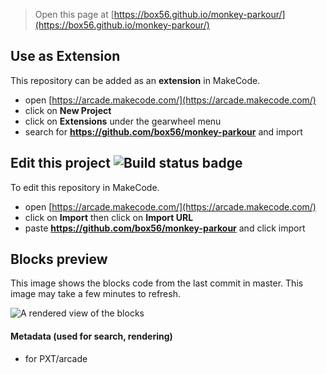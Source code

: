  


> Open this page at [https://box56.github.io/monkey-parkour/](https://box56.github.io/monkey-parkour/)

## Use as Extension

This repository can be added as an **extension** in MakeCode.

* open [https://arcade.makecode.com/](https://arcade.makecode.com/)
* click on **New Project**
* click on **Extensions** under the gearwheel menu
* search for **https://github.com/box56/monkey-parkour** and import

## Edit this project ![Build status badge](https://github.com/box56/monkey-parkour/workflows/MakeCode/badge.svg)

To edit this repository in MakeCode.

* open [https://arcade.makecode.com/](https://arcade.makecode.com/)
* click on **Import** then click on **Import URL**
* paste **https://github.com/box56/monkey-parkour** and click import

## Blocks preview

This image shows the blocks code from the last commit in master.
This image may take a few minutes to refresh.

![A rendered view of the blocks](https://github.com/box56/monkey-parkour/raw/master/.github/makecode/blocks.png)

#### Metadata (used for search, rendering)

* for PXT/arcade
<script src="https://makecode.com/gh-pages-embed.js"></script><script>makeCodeRender("{{ site.makecode.home_url }}", "{{ site.github.owner_name }}/{{ site.github.repository_name }}");</script>
